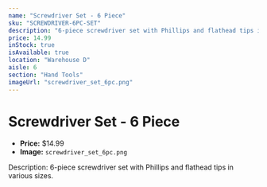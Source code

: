 ```yaml
---
name: "Screwdriver Set - 6 Piece"
sku: "SCREWDRIVER-6PC-SET"
description: "6-piece screwdriver set with Phillips and flathead tips in various sizes."
price: 14.99
inStock: true
isAvailable: true
location: "Warehouse D"
aisle: 6
section: "Hand Tools"
imageUrl: "screwdriver_set_6pc.png"
---
```


# Screwdriver Set - 6 Piece

- **Price:** $14.99
- **Image:** `screwdriver_set_6pc.png`

Description: 6-piece screwdriver set with Phillips and flathead tips in various sizes.
